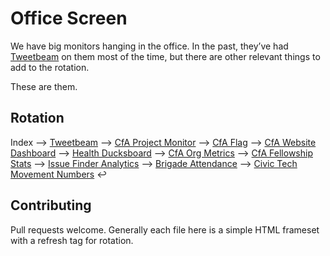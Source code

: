 Office Screen
=============

We have big monitors hanging in the office. In the past, they’ve had
[Tweetbeam](http://www.tweetbeam.com/show?query=codeforamerica) on them most
of the time, but there are other relevant things to add to the rotation.

These are them.

Rotation
----
Index 
⟶ [Tweetbeam](http://codeforamerica.github.io/office-screen/tweetbeam.html)
⟶ [CfA Project Monitor](http://codeforamerica.github.io/office-screen/project-monitor.html)
⟶ [CfA Flag](http://codeforamerica.github.io/office-screen/cfaflag.html)
⟶ [CfA Website Dashboard](http://codeforamerica.github.io/office-screen/website-dashboard.html)
⟶ [Health Ducksboard](http://codeforamerica.github.io/office-screen/ducksboard.html)
⟶ [CfA Org Metrics](http://codeforamerica.github.io/office-screen/org-metrics.html)
⟶ [CfA Fellowship Stats](http://codeforamerica.github.io/office-screen/summit-dashboard.html)
⟶ [Issue Finder Analytics](http://codeforamerica.github.io/office-screen/issuefinderanalytics.html)
⟶ [Brigade Attendance](http://codeforamerica.github.io/office-screen/attendance.html)
⟶ [Civic Tech Movement Numbers](http://codeforamerica.github.io/office-screen/brigade-numbers.html)
↩


Contributing
----

Pull requests welcome. Generally each file here is a simple HTML frameset
with a refresh tag for rotation.

